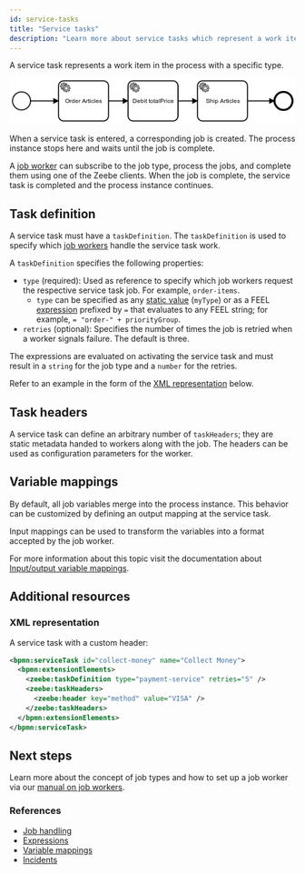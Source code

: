 ```yaml
---
id: service-tasks
title: "Service tasks"
description: "Learn more about service tasks which represent a work item in the process with a specific type. When a service task is entered, a corresponding job is created."
---
```


A service task represents a work item in the process with a specific type.

![process](../assets/order-process.png)

When a service task is entered, a corresponding job is created. The process instance stops here and waits until the job is complete.

A [job worker](/components/concepts/job-workers.md) can subscribe to the job type, process the jobs, and complete them using one of the Zeebe clients. When the job is complete, the service task is completed and the process instance continues.

## Task definition

A service task must have a `taskDefinition`. The `taskDefinition` is used to specify which [job workers](../../../concepts/job-workers.md) handle the service task work.

A `taskDefinition` specifies the following properties:

- `type` (required): Used as reference to specify which job workers request the respective service task job. For example, `order-items`.
  - `type` can be specified as any [static value](/components/concepts/expressions.md#expressions-vs-static-values) (`myType`) or as a FEEL [expression](../../../concepts/expressions.md) prefixed by `=` that evaluates to any FEEL string; for example, `= "order-" + priorityGroup`.
- `retries` (optional): Specifies the number of times the job is retried when a worker signals failure. The default is three.

The expressions are evaluated on activating the service task and must result in a `string` for the job type and a `number` for the retries.

Refer to an example in the form of the [XML representation](#xml-representation) below.

## Task headers

A service task can define an arbitrary number of `taskHeaders`; they are static metadata handed to workers along with the job. The headers can be used as configuration parameters for the worker.

## Variable mappings

By default, all job variables merge into the process instance. This behavior can be customized by defining an output mapping at the service task.

Input mappings can be used to transform the variables into a format accepted by the job worker.

For more information about this topic visit the documentation about [Input/output variable mappings](/components/concepts/variables.md#inputoutput-variable-mappings).

## Additional resources

### XML representation

A service task with a custom header:

```xml
<bpmn:serviceTask id="collect-money" name="Collect Money">
  <bpmn:extensionElements>
    <zeebe:taskDefinition type="payment-service" retries="5" />
    <zeebe:taskHeaders>
      <zeebe:header key="method" value="VISA" />
    </zeebe:taskHeaders>
  </bpmn:extensionElements>
</bpmn:serviceTask>
```

## Next steps

Learn more about the concept of job types and how to set up a job worker via our [manual on job workers](/components/concepts/job-workers.md).

### References

- [Job handling](/components/concepts/job-workers.md)
- [Expressions](/components/concepts/expressions.md)
- [Variable mappings](/components/concepts/variables.md#inputoutput-variable-mappings)
- [Incidents](/components/concepts/incidents.md)
